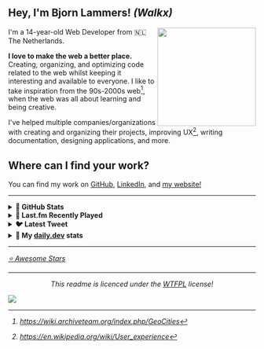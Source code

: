 ## Hey, I'm Bjorn Lammers! *(Walkx)*
<img src="https://media-exp1.licdn.com/dms/image/C4D03AQEOpAZRQgfBTw/profile-displayphoto-shrink_200_200/0/1650195196066?e=1661385600&v=beta&t=dsma04C-fuMP5de_e0YNPP3zI1GlHpDfARiTiUJyqiA" align="right" width="200px">
I'm a 14-year-old Web Developer from 🇳🇱 The Netherlands.<br>

**I love to make the web a better place.** Creating, organizing, and optimizing code related to the web whilst keeping it interesting and available to everyone. I like to take inspiration from the 90s-2000s web[^1], when the web was all about learning and being creative.<br>

I've helped multiple companies/organizations with creating and organizing their projects, improving UX[^2], writing documentation, designing applications, and more.

## Where can I find your work?
You can find my work on <a target="_blank" href="https://github.com/WalkxCode">GitHub</a>, <a target="_blank" href="https://linkedin.com/in/bjorn-lammers">LinkedIn</a>, and <a target="_blank" href="https://walkx.org">my website!</a>

[^1]: https://wiki.archiveteam.org/index.php/GeoCities
[^2]: https://en.wikipedia.org/wiki/User_experience

---

<details>
<summary><b>💖 GitHub Stats</b></summary>

![Metrics](https://github.com/WalkxCode/WalkxCode/blob/master/github-metrics.svg)
</details>

	
<details>
<summary><b>🎵 Last.fm Recently Played</b></summary>

[![My Last.fm](https://lastfm-recently-played.vercel.app/api?user=WalkxNL&loved=true)](https://www.last.fm/user/WalkxNL)

</details>

<details>
<summary><b>🐦 Latest Tweet</b></summary>

[![github-readme-twitter](https://github-readme-twitter.gazf.vercel.app/api?id=walkxtweet)](https://twitter.com/walkxtweet)

</details>

<details>
<summary><b>📂 My <a href="https://api.daily.dev/get?r=Walkx">daily.dev</a> stats</b></summary>
<a href="https://app.daily.dev/Walkx"><img src="https://api.daily.dev/devcards/dfcb1f2c61484f879df820190d3171e0.png?r=u2x" width="225" alt="Walkx's Dev Card"/></a>


<!-- daily.dev BOOKMARKS:START -->
- [Umbrel - A beautiful personal server OS for self-hosting](https://app.daily.dev/posts/mVnEJg0ba?utm_source=rss&utm_medium=bookmarks&utm_campaign=tbDjf19b3neY37I2xin21)
- [VSLook - Customize the look of your VSCode 😎](https://app.daily.dev/posts/Ei9RWVp87?utm_source=rss&utm_medium=bookmarks&utm_campaign=tbDjf19b3neY37I2xin21)
- [XeroLinux: An Arch-based Linux Distro That Looks Beautiful](https://app.daily.dev/posts/Y_eLnXndq?utm_source=rss&utm_medium=bookmarks&utm_campaign=tbDjf19b3neY37I2xin21)
- [Portfolio Ideas - An open-source repository for inspiration](https://app.daily.dev/posts/4LN4RnfYy?utm_source=rss&utm_medium=bookmarks&utm_campaign=tbDjf19b3neY37I2xin21)
- [Project ideas!!! &lpar;Frustrated&rpar;](https://app.daily.dev/posts/p_5BmGDWs?utm_source=rss&utm_medium=bookmarks&utm_campaign=tbDjf19b3neY37I2xin21)
<!-- daily.dev BOOKMARKS:END -->


</details>


---
<i><a href="https://github.com/walkxcode/stars">⭐ Awesome Stars</a></i>

---
<p align="center">
  <i>This readme is licenced under the <a href="">WTFPL</a> license!
</p>
	
[![](https://visitcount.itsvg.in/api?id=walkxcode&label=Profile%20Views&color=2&pretty=false)](https://visitcount.itsvg.in)
